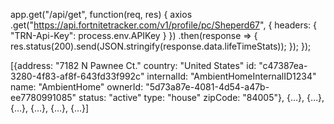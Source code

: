 app.get("/api/get", function(req, res) {
  axios
    .get("https://api.fortnitetracker.com/v1/profile/pc/Sheperd67", {
      headers: {
        "TRN-Api-Key": process.env.APIKey
      }
    })
    .then(response => {
      res.status(200).send(JSON.stringify(response.data.lifeTimeStats));
    });
});

[{address: "7182 N Pawnee Ct."
country: "United States"
id: "c47387ea-3280-4f83-af8f-643fd33f992c"
internalId: "AmbientHomeInternalID1234"
name: "AmbientHome"
ownerId: "5d73a87e-4081-4d54-a47b-ee7780991085"
status: "active"
type: "house"
zipCode: "84005"}, {…}, {…}, {…}, {…}, {…}, {…}]